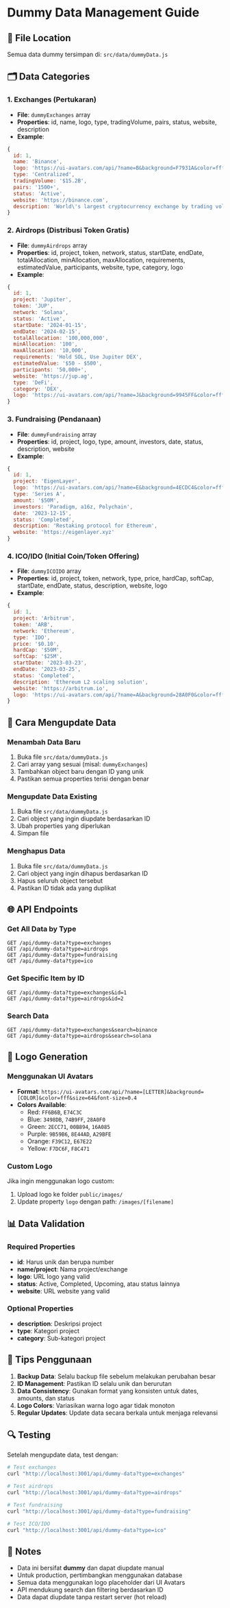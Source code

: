 # Dummy Data Management Guide

## 📁 File Location
Semua data dummy tersimpan di: `src/data/dummyData.js`

## 🗂️ Data Categories

### 1. **Exchanges** (Pertukaran)
- **File**: `dummyExchanges` array
- **Properties**: id, name, logo, type, tradingVolume, pairs, status, website, description
- **Example**:
```javascript
{
  id: 1,
  name: 'Binance',
  logo: 'https://ui-avatars.com/api/?name=B&background=F7931A&color=fff&size=64&font-size=0.4',
  type: 'Centralized',
  tradingVolume: '$15.2B',
  pairs: '1500+',
  status: 'Active',
  website: 'https://binance.com',
  description: 'World\'s largest cryptocurrency exchange by trading volume'
}
```

### 2. **Airdrops** (Distribusi Token Gratis)
- **File**: `dummyAirdrops` array
- **Properties**: id, project, token, network, status, startDate, endDate, totalAllocation, minAllocation, maxAllocation, requirements, estimatedValue, participants, website, type, category, logo
- **Example**:
```javascript
{
  id: 1,
  project: 'Jupiter',
  token: 'JUP',
  network: 'Solana',
  status: 'Active',
  startDate: '2024-01-15',
  endDate: '2024-02-15',
  totalAllocation: '100,000,000',
  minAllocation: '100',
  maxAllocation: '10,000',
  requirements: 'Hold SOL, Use Jupiter DEX',
  estimatedValue: '$50 - $500',
  participants: '50,000+',
  website: 'https://jup.ag',
  type: 'DeFi',
  category: 'DEX',
  logo: 'https://ui-avatars.com/api/?name=J&background=9945FF&color=fff&size=64&font-size=0.4'
}
```

### 3. **Fundraising** (Pendanaan)
- **File**: `dummyFundraising` array
- **Properties**: id, project, logo, type, amount, investors, date, status, description, website
- **Example**:
```javascript
{
  id: 1,
  project: 'EigenLayer',
  logo: 'https://ui-avatars.com/api/?name=E&background=4ECDC4&color=fff&size=64&font-size=0.4',
  type: 'Series A',
  amount: '$50M',
  investors: 'Paradigm, a16z, Polychain',
  date: '2023-12-15',
  status: 'Completed',
  description: 'Restaking protocol for Ethereum',
  website: 'https://eigenlayer.xyz'
}
```

### 4. **ICO/IDO** (Initial Coin/Token Offering)
- **File**: `dummyICOIDO` array
- **Properties**: id, project, token, network, type, price, hardCap, softCap, startDate, endDate, status, description, website, logo
- **Example**:
```javascript
{
  id: 1,
  project: 'Arbitrum',
  token: 'ARB',
  network: 'Ethereum',
  type: 'IDO',
  price: '$0.10',
  hardCap: '$50M',
  softCap: '$25M',
  startDate: '2023-03-23',
  endDate: '2023-03-25',
  status: 'Completed',
  description: 'Ethereum L2 scaling solution',
  website: 'https://arbitrum.io',
  logo: 'https://ui-avatars.com/api/?name=A&background=28A0F0&color=fff&size=64&font-size=0.4'
}
```

## 🔧 Cara Mengupdate Data

### **Menambah Data Baru**
1. Buka file `src/data/dummyData.js`
2. Cari array yang sesuai (misal: `dummyExchanges`)
3. Tambahkan object baru dengan ID yang unik
4. Pastikan semua properties terisi dengan benar

### **Mengupdate Data Existing**
1. Buka file `src/data/dummyData.js`
2. Cari object yang ingin diupdate berdasarkan ID
3. Ubah properties yang diperlukan
4. Simpan file

### **Menghapus Data**
1. Buka file `src/data/dummyData.js`
2. Cari object yang ingin dihapus berdasarkan ID
3. Hapus seluruh object tersebut
4. Pastikan ID tidak ada yang duplikat

## 🌐 API Endpoints

### **Get All Data by Type**
```
GET /api/dummy-data?type=exchanges
GET /api/dummy-data?type=airdrops
GET /api/dummy-data?type=fundraising
GET /api/dummy-data?type=ico
```

### **Get Specific Item by ID**
```
GET /api/dummy-data?type=exchanges&id=1
GET /api/dummy-data?type=airdrops&id=2
```

### **Search Data**
```
GET /api/dummy-data?type=exchanges&search=binance
GET /api/dummy-data?type=airdrops&search=solana
```

## 🎨 Logo Generation

### **Menggunakan UI Avatars**
- **Format**: `https://ui-avatars.com/api/?name=[LETTER]&background=[COLOR]&color=fff&size=64&font-size=0.4`
- **Colors Available**: 
  - Red: `FF6B6B`, `E74C3C`
  - Blue: `3498DB`, `74B9FF`, `28A0F0`
  - Green: `2ECC71`, `00B894`, `16A085`
  - Purple: `9B59B6`, `8E44AD`, `A29BFE`
  - Orange: `F39C12`, `E67E22`
  - Yellow: `F7DC6F`, `F8C471`

### **Custom Logo**
Jika ingin menggunakan logo custom:
1. Upload logo ke folder `public/images/`
2. Update property `logo` dengan path: `/images/[filename]`

## 📊 Data Validation

### **Required Properties**
- **id**: Harus unik dan berupa number
- **name/project**: Nama project/exchange
- **logo**: URL logo yang valid
- **status**: Active, Completed, Upcoming, atau status lainnya
- **website**: URL website yang valid

### **Optional Properties**
- **description**: Deskripsi project
- **type**: Kategori project
- **category**: Sub-kategori project

## 🚀 Tips Penggunaan

1. **Backup Data**: Selalu backup file sebelum melakukan perubahan besar
2. **ID Management**: Pastikan ID selalu unik dan berurutan
3. **Data Consistency**: Gunakan format yang konsisten untuk dates, amounts, dan status
4. **Logo Colors**: Variasikan warna logo agar tidak monoton
5. **Regular Updates**: Update data secara berkala untuk menjaga relevansi

## 🔍 Testing

Setelah mengupdate data, test dengan:
```bash
# Test exchanges
curl "http://localhost:3001/api/dummy-data?type=exchanges"

# Test airdrops
curl "http://localhost:3001/api/dummy-data?type=airdrops"

# Test fundraising
curl "http://localhost:3001/api/dummy-data?type=fundraising"

# Test ICO/IDO
curl "http://localhost:3001/api/dummy-data?type=ico"
```

## 📝 Notes

- Data ini bersifat **dummy** dan dapat diupdate manual
- Untuk production, pertimbangkan menggunakan database
- Semua data menggunakan logo placeholder dari UI Avatars
- API mendukung search dan filtering berdasarkan ID
- Data dapat diupdate tanpa restart server (hot reload)
